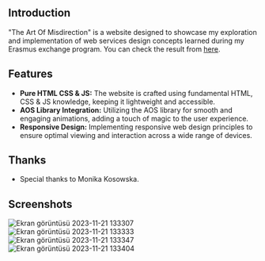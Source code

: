 ## Introduction

"The Art Of Misdirection" is a website designed to showcase my exploration and implementation of web services design concepts learned during my Erasmus exchange program.
You can check the result from [here](https://oyldrr.github.io/The-Art-of-Misdirection/).

## Features

- **Pure HTML CSS & JS:** The website is crafted using fundamental HTML, CSS & JS knowledge, keeping it lightweight and accessible.
- **AOS Library Integration:** Utilizing the AOS library for smooth and engaging animations, adding a touch of magic to the user experience.
- **Responsive Design:** Implementing responsive web design principles to ensure optimal viewing and interaction across a wide range of devices.

  
## Thanks

- Special thanks to Monika Kosowska.

## Screenshots
![Ekran görüntüsü 2023-11-21 133307](https://github.com/oyldrr/The-Art-of-Misdirection/assets/84236077/775ffaf8-76b8-4c88-b4c3-603b1b22cb7d)
![Ekran görüntüsü 2023-11-21 133333](https://github.com/oyldrr/The-Art-of-Misdirection/assets/84236077/172de457-0610-417c-a059-4bbc13765e05)
![Ekran görüntüsü 2023-11-21 133347](https://github.com/oyldrr/The-Art-of-Misdirection/assets/84236077/4c75e807-a067-47a0-9937-d8a40d4d7921)
![Ekran görüntüsü 2023-11-21 133404](https://github.com/oyldrr/The-Art-of-Misdirection/assets/84236077/c32afde6-df49-48e5-88db-824ee92aa300)



